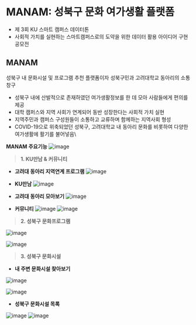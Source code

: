 MANAM: 성북구 문화 여가생활 플랫폼
====================================   

* 제 3회 KU 스마트 캠퍼스 데이터톤
* 사회적 가치를 실현하는 스마트캠퍼스로의 도약을 위한 데이터 활용 아이디어 구현 공모전

MANAM
--------
성북구 내 문화시설 및 프로그램 추천 플랫폼이자 성북구민과 고려대학교 동아리의 소통창구

* 성북구 내에 산발적으로 존재하였던 여가생활정보를 한 데 모아 사람들에게 편의를 제공
* 대학 캠퍼스와 지역 사회가 연계되어 동반 성장한다는 사회적 가치 실현
* 지역주민과 캠퍼스 구성원들이 소통하고 교류하며 함께하는 지역사회 형성
* COVID-19으로 위축되었던 성북구, 고려대학교 내 동아리 문화를 비롯하여 다양한 여가생활에 활기를 불어넣음\\

**MANAM 주요기능**
![image](https://github.com/dododadadada/manam/assets/98035735/55efbde9-1c01-4d81-820d-15053ec25c83)


> **1. KU만남 & 커뮤니티**
* **고려대 동아리 지역연계 프로그램**
![image](https://github.com/dododadadada/manam/assets/98035735/b5862b28-d9dc-4865-8ae9-4ed38e05b416)

* **KU만남**
![image](https://github.com/dododadadada/manam/assets/98035735/7879a040-060e-4833-8299-27ee19bb451a)

* **고려대 동아리 모아보기**
![image](https://github.com/dododadadada/manam/assets/98035735/aead181f-c7c5-4190-9851-515d82ca5502)

* **커뮤니티**
![image](https://github.com/dododadadada/manam/assets/98035735/d7de3272-dfe2-49ec-a89a-f42da4e0d3a5)
![image](https://github.com/dododadadada/manam/assets/98035735/bdc60173-672c-41cd-bb0e-83eeb2251dd6)


> **2. 성북구 문화프로그램**

![image](https://github.com/dododadadada/manam/assets/98035735/7be8d87f-013d-4a3d-8c12-9a203d885006)

![image](https://github.com/dododadadada/manam/assets/98035735/35e451b1-67a4-4411-9979-21d94db6bb56)


> **3. 성북구 문화시설**

* **내 주변 문화시설 찾아보기**

![image](https://github.com/dododadadada/manam/assets/98035735/04269690-ac97-4a0a-9650-321cf3152f2a)

![image](https://github.com/dododadadada/manam/assets/98035735/b33ffee6-6da1-4998-984b-d29afee7a9e1)

* **성북구 문화시설 목록**

![image](https://github.com/dododadadada/manam/assets/98035735/7c74a3bb-9e2e-4734-a7cf-21e68e36b5e1)
![image](https://github.com/dododadadada/manam/assets/98035735/715ac033-d749-4afd-8a8b-9a365dd80eba)
